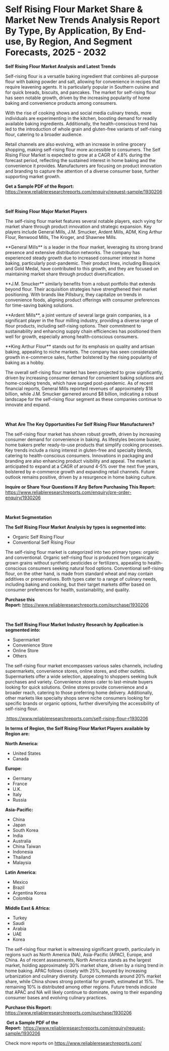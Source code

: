 <p><h1>Self Rising Flour Market Share & Market New Trends Analysis Report By Type, By Application, By End-use, By Region, And Segment Forecasts, 2025 - 2032</h1></p><p><strong>Self Rising Flour Market Analysis and Latest Trends</strong></p>
<p><p>Self-rising flour is a versatile baking ingredient that combines all-purpose flour with baking powder and salt, allowing for convenience in recipes that require leavening agents. It is particularly popular in Southern cuisine and for quick breads, biscuits, and pancakes. The market for self-rising flour has seen notable growth, driven by the increasing popularity of home baking and convenience products among consumers. </p><p>With the rise of cooking shows and social media culinary trends, more individuals are experimenting in the kitchen, boosting demand for readily available baking ingredients. Additionally, the health-conscious trend has led to the introduction of whole grain and gluten-free variants of self-rising flour, catering to a broader audience. </p><p>Retail channels are also evolving, with an increase in online grocery shopping, making self-rising flour more accessible to consumers. The Self Rising Flour Market is expected to grow at a CAGR of 4.8% during the forecast period, reflecting the sustained interest in home baking and the convenience it provides. Manufacturers are focusing on product innovation and branding to capture the attention of a diverse consumer base, further supporting market growth.</p></p>
<p><strong>Get a Sample PDF of the Report:&nbsp;</strong> <a href="https://www.reliableresearchreports.com/enquiry/request-sample/1930206?utm_campaign=3051&utm_medium=2&utm_source=Github&utm_content=ia&utm_term=07042025&utm_id=self-rising-flour">https://www.reliableresearchreports.com/enquiry/request-sample/1930206</a></p>
<p>&nbsp;</p>
<p><strong>Self Rising Flour Major Market Players</strong></p>
<p><p>The self-rising flour market features several notable players, each vying for market share through product innovation and strategic expansion. Key players include General Mills, J.M. Smucker, Ardent Mills, ADM, King Arthur Flour, Renwood Mills, The Kroger, and Shawnee Mills.</p><p>**General Mills** is a leader in the flour market, leveraging its strong brand presence and extensive distribution networks. The company has experienced steady growth due to increased consumer interest in home baking, particularly post-pandemic. Their product lines, including Bisquick and Gold Medal, have contributed to this growth, and they are focused on maintaining market share through product diversification.</p><p>**J.M. Smucker** similarly benefits from a robust portfolio that extends beyond flour. Their acquisition strategies have strengthened their market positioning. With brands like Pillsbury, they capitalize on trends in convenience foods, aligning product offerings with consumer preferences for time-saving baking solutions.</p><p>**Ardent Mills**, a joint venture of several large grain companies, is a significant player in the flour milling industry, providing a diverse range of flour products, including self-rising options. Their commitment to sustainability and enhancing supply chain efficiencies has positioned them well for growth, especially among health-conscious consumers. </p><p>**King Arthur Flour** stands out for its emphasis on quality and artisan baking, appealing to niche markets. The company has seen considerable growth in e-commerce sales, further bolstered by the rising popularity of baking as a hobby.</p><p>The overall self-rising flour market has been projected to grow significantly, driven by increasing consumer demand for convenient baking solutions and home-cooking trends, which have surged post-pandemic. As of recent financial reports, General Mills reported revenues of approximately $18 billion, while J.M. Smucker garnered around $8 billion, indicating a robust landscape for the self-rising flour segment as these companies continue to innovate and expand.</p></p>
<p>&nbsp;</p>
<p><strong>What Are The Key Opportunities For Self Rising Flour Manufacturers?</strong></p>
<p><p>The self-rising flour market has shown robust growth, driven by increasing consumer demand for convenience in baking. As lifestyles become busier, home bakers prefer ready-to-use products that simplify cooking processes. Key trends include a rising interest in gluten-free and specialty blends, catering to health-conscious consumers. Innovations in packaging and branding are also enhancing product visibility and appeal. The market is anticipated to expand at a CAGR of around 4-5% over the next five years, bolstered by e-commerce growth and expanding retail channels. Future outlook remains positive, driven by a resurgence in home baking culture.</p></p>
<p><strong>Inquire or Share Your Questions If Any Before Purchasing This Report:</strong> <a href="https://www.reliableresearchreports.com/enquiry/pre-order-enquiry/1930206?utm_campaign=3051&utm_medium=2&utm_source=Github&utm_content=ia&utm_term=07042025&utm_id=self-rising-flour">https://www.reliableresearchreports.com/enquiry/pre-order-enquiry/1930206</a></p>
<p>&nbsp;</p>
<p><strong>Market Segmentation</strong></p>
<p><strong>The Self Rising Flour Market Analysis by types is segmented into:</strong></p>
<p><ul><li>Organic Self Rising Flour</li><li>Conventional Self Rising Flour</li></ul></p>
<p><p>The self-rising flour market is categorized into two primary types: organic and conventional. Organic self-rising flour is produced from organically grown grains without synthetic pesticides or fertilizers, appealing to health-conscious consumers seeking natural food options. Conventional self-rising flour, on the other hand, is made from standard wheat and may contain additives or preservatives. Both types cater to a range of culinary needs, including baking and cooking, but their target markets differ based on consumer preferences for health, sustainability, and quality.</p></p>
<p><strong>Purchase this Report:&nbsp;</strong><a href="https://www.reliableresearchreports.com/purchase/1930206?utm_campaign=3051&utm_medium=2&utm_source=Github&utm_content=ia&utm_term=07042025&utm_id=self-rising-flour">https://www.reliableresearchreports.com/purchase/1930206</a></p>
<p>&nbsp;</p>
<p><strong>The Self Rising Flour Market Industry Research by Application is segmented into:</strong></p>
<p><ul><li>Supermarket</li><li>Convenience Store</li><li>Online Store</li><li>Others</li></ul></p>
<p><p>The self-rising flour market encompasses various sales channels, including supermarkets, convenience stores, online stores, and other outlets. Supermarkets offer a wide selection, appealing to shoppers seeking bulk purchases and variety. Convenience stores cater to last-minute buyers looking for quick solutions. Online stores provide convenience and a broader reach, catering to those preferring home delivery. Additionally, other markets like specialty shops serve niche consumers looking for specific brands or organic options, further diversifying the accessibility of self-rising flour.</p></p>
<p><a href="https://www.reliableresearchreports.com/self-rising-flour-r1930206?utm_campaign=3051&utm_medium=2&utm_source=Github&utm_content=ia&utm_term=07042025&utm_id=self-rising-flour">&nbsp;https://www.reliableresearchreports.com/self-rising-flour-r1930206</a></p>
<p><strong>In terms of Region, the Self Rising Flour Market Players available by Region are:</strong></p>
<p>
    <p> <strong> North America: </strong>
        <ul>
            <li>United States</li>
            <li>Canada</li>
        </ul>
        </p> 
    <p> <strong> Europe: </strong>
        <ul>
            <li>Germany</li>
            <li>France</li>
            <li>U.K.</li>
            <li>Italy</li>
            <li>Russia</li>
        </ul>
        </p> 
    <p> <strong> Asia-Pacific: </strong>
        <ul>
            <li>China</li>
            <li>Japan</li>
            <li>South Korea</li>
            <li>India</li>
            <li>Australia</li>
            <li>China Taiwan</li>
            <li>Indonesia</li>
            <li>Thailand</li>
            <li>Malaysia</li>
        </ul>
        </p> 
    <p> <strong> Latin America: </strong>
        <ul>
            <li>Mexico</li>
            <li>Brazil</li>
            <li>Argentina Korea</li>
            <li>Colombia</li>
        </ul>
        </p> 
    <p> <strong> Middle East & Africa: </strong>
        <ul>
            <li>Turkey</li>
            <li>Saudi</li>
            <li>Arabia</li>
            <li>UAE</li>
            <li>Korea</li>
        </ul>
    </p>
    </p>
<p><p>The self-rising flour market is witnessing significant growth, particularly in regions such as North America (NA), Asia-Pacific (APAC), Europe, and China. As of recent assessments, North America stands as the largest market, holding approximately 30% market share, driven by a rising trend in home baking. APAC follows closely with 25%, buoyed by increasing urbanization and culinary diversity. Europe commands around 20% market share, while China shows strong potential for growth, estimated at 15%. The remaining 10% is distributed among other regions. Future trends indicate that APAC and NA will likely continue to dominate, owing to their expanding consumer bases and evolving culinary practices.</p></p>
<p><strong>Purchase this Report: </strong><a href="https://www.reliableresearchreports.com/purchase/1930206?utm_campaign=3051&utm_medium=2&utm_source=Github&utm_content=ia&utm_term=07042025&utm_id=self-rising-flour">https://www.reliableresearchreports.com/purchase/1930206</a></p>
<p>&nbsp;<strong>Get a Sample PDF of the Report:&nbsp;&nbsp;</strong><a href="https://www.reliableresearchreports.com/enquiry/request-sample/1930206?utm_campaign=3051&utm_medium=2&utm_source=Github&utm_content=ia&utm_term=07042025&utm_id=self-rising-flour">https://www.reliableresearchreports.com/enquiry/request-sample/1930206</a></p>
<p><strong></strong></p>
<p>Check more reports on <a href="https://www.reliableresearchreports.com/?utm_campaign=3051&utm_medium=2&utm_source=Github&utm_content=ia&utm_term=07042025&utm_id=self-rising-flour">https://www.reliableresearchreports.com/</a></p>
